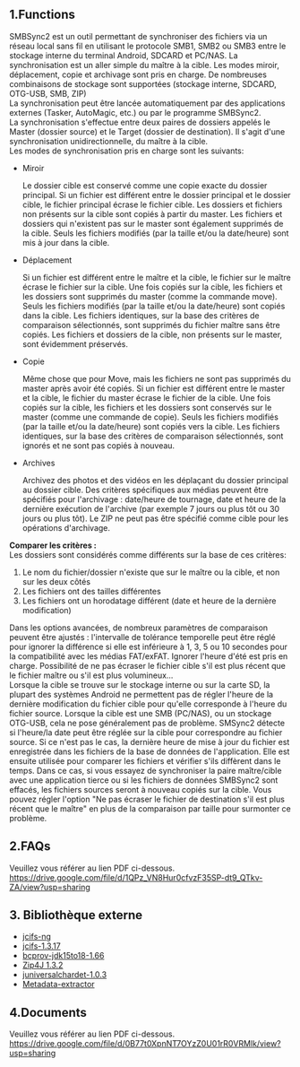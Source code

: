 ## 1.Functions
SMBSync2 est un outil permettant de synchroniser des fichiers via un réseau local sans fil en utilisant le protocole SMB1, SMB2 ou SMB3 entre le stockage interne du terminal Android, SDCARD et PC/NAS. La synchronisation est un aller simple du maître à la cible. Les modes miroir, déplacement, copie et archivage sont pris en charge. De nombreuses combinaisons de stockage sont supportées (stockage interne, SDCARD, OTG-USB, SMB, ZIP)  
La synchronisation peut être lancée automatiquement par des applications externes (Tasker, AutoMagic, etc.) ou par le programme SMBSync2.  
La synchronisation s'effectue entre deux paires de dossiers appelés le Master (dossier source) et le Target (dossier de destination). Il s'agit d'une synchronisation unidirectionnelle, du maître à la cible.  
Les modes de synchronisation pris en charge sont les suivants:  
- Miroir

  Le dossier cible est conservé comme une copie exacte du dossier principal. Si un fichier est différent entre le dossier principal et le dossier cible, le fichier principal écrase le fichier cible. Les dossiers et fichiers non présents sur la cible sont copiés à partir du master. Les fichiers et dossiers qui n'existent pas sur le master sont également supprimés de la cible. Seuls les fichiers modifiés (par la taille et/ou la date/heure) sont mis à jour dans la cible.

- Déplacement

  Si un fichier est différent entre le maître et la cible, le fichier sur le maître écrase le fichier sur la cible. Une fois copiés sur la cible, les fichiers et les dossiers sont supprimés du master (comme la commande move).
  Seuls les fichiers modifiés (par la taille et/ou la date/heure) sont copiés dans la cible. Les fichiers identiques, sur la base des critères de comparaison sélectionnés, sont supprimés du fichier maître sans être copiés. Les fichiers et dossiers de la cible, non présents sur le master, sont évidemment préservés.

- Copie

  Même chose que pour Move, mais les fichiers ne sont pas supprimés du master après avoir été copiés.
  Si un fichier est différent entre le master et la cible, le fichier du master écrase le fichier de la cible. Une fois copiés sur la cible, les fichiers et les dossiers sont conservés sur le master (comme une commande de copie).
  Seuls les fichiers modifiés (par la taille et/ou la date/heure) sont copiés vers la cible. Les fichiers identiques, sur la base des critères de comparaison sélectionnés, sont ignorés et ne sont pas copiés à nouveau.

- Archives

  Archivez des photos et des vidéos en les déplaçant du dossier principal au dossier cible. Des critères spécifiques aux médias peuvent être spécifiés pour l'archivage : date/heure de tournage, date et heure de la dernière exécution de l'archive (par exemple 7 jours ou plus tôt ou 30 jours ou plus tôt).
  Le ZIP ne peut pas être spécifié comme cible pour les opérations d'archivage.

**Comparer les critères :**  
Les dossiers sont considérés comme différents sur la base de ces critères:  
1. Le nom du fichier/dossier n'existe que sur le maître ou la cible, et non sur les deux côtés
2. Les fichiers ont des tailles différentes
3. Les fichiers ont un horodatage différent (date et heure de la dernière modification) 

Dans les options avancées, de nombreux paramètres de comparaison peuvent être ajustés : l'intervalle de tolérance temporelle peut être réglé pour ignorer la différence si elle est inférieure à 1, 3, 5 ou 10 secondes pour la compatibilité avec les médias FAT/exFAT. Ignorer l'heure d'été est pris en charge. Possibilité de ne pas écraser le fichier cible s'il est plus récent que le fichier maître ou s'il est plus volumineux...  
Lorsque la cible se trouve sur le stockage interne ou sur la carte SD, la plupart des systèmes Android ne permettent pas de régler l'heure de la dernière modification du fichier cible pour qu'elle corresponde à l'heure du fichier source. Lorsque la cible est une SMB (PC/NAS), ou un stockage OTG-USB, cela ne pose généralement pas de problème. SMSync2 détecte si l'heure/la date peut être réglée sur la cible pour correspondre au fichier source. Si ce n'est pas le cas, la dernière heure de mise à jour du fichier est enregistrée dans les fichiers de la base de données de l'application. Elle est ensuite utilisée pour comparer les fichiers et vérifier s'ils diffèrent dans le temps. Dans ce cas, si vous essayez de synchroniser la paire maître/cible avec une application tierce ou si les fichiers de données SMBSync2 sont effacés, les fichiers sources seront à nouveau copiés sur la cible. Vous pouvez régler l'option "Ne pas écraser le fichier de destination s'il est plus récent que le maître" en plus de la comparaison par taille pour surmonter ce problème.

## 2.FAQs
Veuillez vous référer au lien PDF ci-dessous.  
https://drive.google.com/file/d/1QPz_VN8Hur0cfvzF35SP-dt9_QTkv-ZA/view?usp=sharing

## 3. Bibliothèque externe
- [jcifs-ng](https://github.com/AgNO3/jcifs-ng)
- [jcifs-1.3.17](https://jcifs.samba.org/)
- [bcprov-jdk15to18-1.66](https://mvnrepository.com/artifact/org.bouncycastle/bcprov-jdk15to18/1.66)  
- [Zip4J 1.3.2](https://mvnrepository.com/artifact/net.lingala.zip4j/zip4j/1.3.2)
- [juniversalchardet-1.0.3](https://code.google.com/archive/p/juniversalchardet/)
- [Metadata-extractor](https://github.com/drewnoakes/metadata-extractor)

## 4.Documents
Veuillez vous référer au lien PDF ci-dessous.  
https://drive.google.com/file/d/0B77t0XpnNT7OYzZ0U01rR0VRMlk/view?usp=sharing